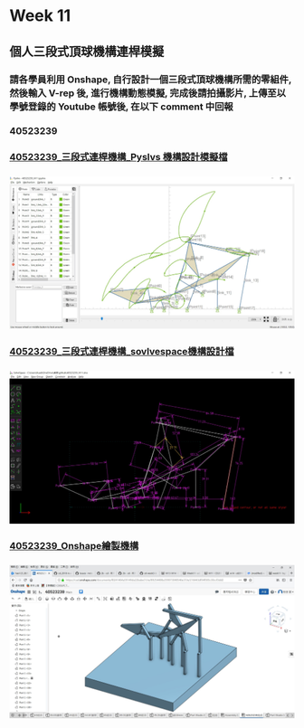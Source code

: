 # Week 11

## 個人三段式頂球機構連桿模擬

### 請各學員利用 Onshape, 自行設計一個三段式頂球機構所需的零組件, 然後輸入 V-rep 後, 進行機構動態模擬, 完成後請拍攝影片, 上傳至以學號登錄的 Youtube 帳號後, 在以下 comment 中回報

### 40523239

### [    40523239\_三段式連桿機構\_Pyslvs 機構設計模擬檔](https://github.com/s40523239/cd_2018-team11/blob/master/40523239_W11.pyslvs)

### ![](/assets/W11_pyslvs.jpg)

### [    40523239\_三段式連桿機構\_sovlvespace機構設計檔](https://github.com/s40523239/cd_2018-team11/blob/master/40523239_W11.slvs)

### ![](/assets/W11_slvs.jpg)

###    [ 40523239\_Onshape繪製機構](https://cad.onshape.com/documents/f0241464a59149da22babe31/w/89254408a359073048546e37/e/216443df54f585c30ccf3dd2)

### ![](/assets/W11_Onshape.jpg)



